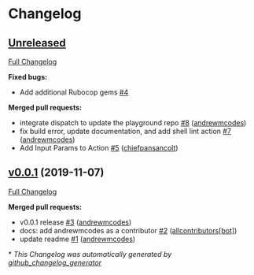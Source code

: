 # Changelog

## [Unreleased](https://github.com/andrewmcodes/haml-lint-action/tree/HEAD)

[Full Changelog](https://github.com/andrewmcodes/haml-lint-action/compare/v0.0.1...HEAD)

**Fixed bugs:**

- Add additional Rubocop gems [\#4](https://github.com/andrewmcodes/haml-lint-action/issues/4)

**Merged pull requests:**

- integrate dispatch to update the playground repo [\#8](https://github.com/andrewmcodes/haml-lint-action/pull/8) ([andrewmcodes](https://github.com/andrewmcodes))
- fix build error, update documentation, and add shell lint action [\#7](https://github.com/andrewmcodes/haml-lint-action/pull/7) ([andrewmcodes](https://github.com/andrewmcodes))
- Add Input Params to Action [\#5](https://github.com/andrewmcodes/haml-lint-action/pull/5) ([chiefpansancolt](https://github.com/chiefpansancolt))

## [v0.0.1](https://github.com/andrewmcodes/haml-lint-action/tree/v0.0.1) (2019-11-07)

[Full Changelog](https://github.com/andrewmcodes/haml-lint-action/compare/156bd19da60971d5577433badde48f0daa2cdbdf...v0.0.1)

**Merged pull requests:**

- v0.0.1 release [\#3](https://github.com/andrewmcodes/haml-lint-action/pull/3) ([andrewmcodes](https://github.com/andrewmcodes))
- docs: add andrewmcodes as a contributor [\#2](https://github.com/andrewmcodes/haml-lint-action/pull/2) ([allcontributors[bot]](https://github.com/apps/allcontributors))
- update readme [\#1](https://github.com/andrewmcodes/haml-lint-action/pull/1) ([andrewmcodes](https://github.com/andrewmcodes))



\* *This Changelog was automatically generated by [github_changelog_generator](https://github.com/github-changelog-generator/github-changelog-generator)*

